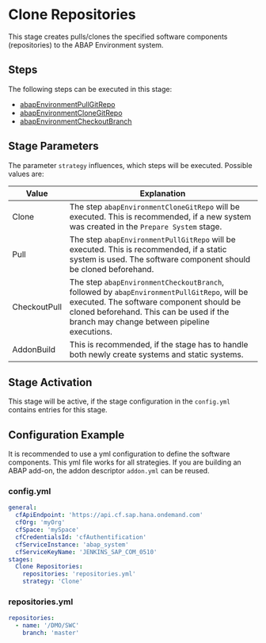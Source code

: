 # Clone Repositories

This stage creates pulls/clones the specified software components (repositories) to the ABAP Environment system.
## Steps

The following steps can be executed in this stage:

- [abapEnvironmentPullGitRepo](../../../steps/abapEnvironmentPullGitRepo.md)
- [abapEnvironmentCloneGitRepo](../../../steps/abapEnvironmentCloneGitRepo.md)
- [abapEnvironmentCheckoutBranch](../../../steps/abapEnvironmentCheckoutBranch.md)

## Stage Parameters

The parameter `strategy` influences, which steps will be executed. Possible values are:

| Value | Explanation |
| --- | --- |
| Clone | The step `abapEnvironmentCloneGitRepo` will be executed. This is recommended, if a new system was created in the `Prepare System` stage. |
| Pull | The step `abapEnvironmentPullGitRepo` will be executed. This is recommended, if a static system is used. The software component should be cloned beforehand. |
| CheckoutPull | The step `abapEnvironmentCheckoutBranch`, followed by `abapEnvironmentPullGitRepo`, will be executed. The software component should be cloned beforehand. This can be used if the branch may change between pipeline executions. |
| AddonBuild | This is recommended, if the stage has to handle both newly create systems and static systems. |

## Stage Activation

This stage will be active, if the stage configuration in the `config.yml` contains entries for this stage.

## Configuration Example

It is recommended to use a yml configuration to define the software components. This yml file works for all strategies. If you are building an ABAP add-on, the addon descriptor `addon.yml` can be reused.

### config.yml

```yaml
general:
  cfApiEndpoint: 'https://api.cf.sap.hana.ondemand.com'
  cfOrg: 'myOrg'
  cfSpace: 'mySpace'
  cfCredentialsId: 'cfAuthentification'
  cfServiceInstance: 'abap_system'
  cfServiceKeyName: 'JENKINS_SAP_COM_0510'
stages:
  Clone Repositories:
    repositories: 'repositories.yml'
    strategy: 'Clone'
```

### repositories.yml

```yaml
repositories:
  - name: '/DMO/SWC'
    branch: 'master'
```
